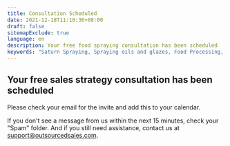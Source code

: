 ```yaml
---
title: Consultation Scheduled
date: 2021-12-18T11:10:36+08:00
draft: false
sitemapExclude: true
language: en
description: Your free food spraying consultation has been scheduled
keywords: "Saturn Spraying, Spraying oils and glazes, Food Processing, Food Production, Our Agents, Our Clients, Distributors, Egg Glazing"
---
```


## Your free sales strategy consultation has been scheduled

Please check your email for the invite and add this to your calendar.

If you don't see a message from us within the next 15 minutes, check your "Spam" folder. And if you still need assistance, contact us at support@outsourcedsales.com.


